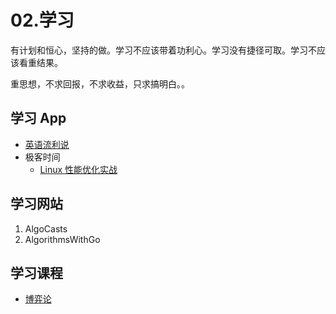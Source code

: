 # 02.学习

有计划和恒心，坚持的做。学习不应该带着功利心。学习没有捷径可取。学习不应该看重结果。

重思想，不求回报，不求收益，只求搞明白。。

## 学习 App

- [英语流利说](./learning-english/)
- 极客时间
  - [Linux 性能优化实战](./learning-linux/)

## 学习网站

1. AlgoCasts
2. AlgorithmsWithGo

## 学习课程

- [博弈论](./learning-game-theory)
